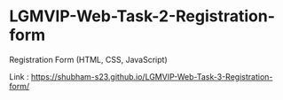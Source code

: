 # LGMVIP-Web-Task-2-Registration-form
Registration Form (HTML, CSS, JavaScript)

Link : https://shubham-s23.github.io/LGMVIP-Web-Task-3-Registration-form/
